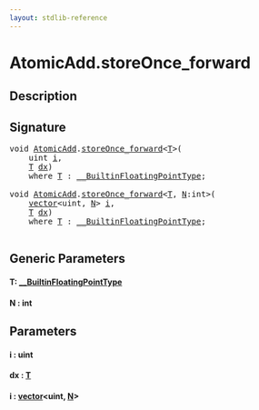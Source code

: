 ```yaml
---
layout: stdlib-reference
---
```


# AtomicAdd\.storeOnce\_forward

## Description





## Signature 

<pre>
<span class="code_keyword">void</span> <a href="../types/atomicadd-06/index.html" class="code_type">AtomicAdd</a>.<a href="storeonce_forward-5.html">storeOnce_forward</a>&lt;<a href="storeonce_forward-5.html#typeparam-T" class="code_type">T</a>&gt;(
    <span class="code_keyword">uint</span> <a href="storeonce_forward-5.html#decl-i" class="code_param">i</a>,
    <a href="storeonce_forward-5.html#typeparam-T" class="code_type">T</a> <a href="storeonce_forward-5.html#decl-dx" class="code_param">dx</a>)
    <span class='code_keyword'>where</span> <a href="storeonce_forward-5.html#typeparam-T" class="code_type">T</a> : <a href="../interfaces/0_builtinfloatingpointtype-029hm/index.html" class="code_type">__BuiltinFloatingPointType</a>;

<span class="code_keyword">void</span> <a href="../types/atomicadd-06/index.html" class="code_type">AtomicAdd</a>.<a href="storeonce_forward-5.html">storeOnce_forward</a>&lt;<a href="storeonce_forward-5.html#typeparam-T" class="code_type">T</a>, <a href="storeonce_forward-5.html#decl-N" class="code_var">N</a>:<span class="code_keyword">int</span>&gt;(
    <a href="../types/vector/index.html" class="code_type">vector</a>&lt;<span class="code_keyword">uint</span>, <a href="storeonce_forward-5.html#decl-N" class="code_var">N</a>&gt; <a href="storeonce_forward-5.html#decl-i" class="code_param">i</a>,
    <a href="storeonce_forward-5.html#typeparam-T" class="code_type">T</a> <a href="storeonce_forward-5.html#decl-dx" class="code_param">dx</a>)
    <span class='code_keyword'>where</span> <a href="storeonce_forward-5.html#typeparam-T" class="code_type">T</a> : <a href="../interfaces/0_builtinfloatingpointtype-029hm/index.html" class="code_type">__BuiltinFloatingPointType</a>;

</pre>

## Generic Parameters

####  <a id="typeparam-T"></a>T: [\_\_BuiltinFloatingPointType](../interfaces/0_builtinfloatingpointtype-029hm/index.html)
####  <a id="decl-N"></a>N  : int

## Parameters

####  <a id="decl-i"></a>i  : uint
####  <a id="decl-dx"></a>dx  : [T](storeonce_forward-5.html#typeparam-T)
####  <a id="decl-i"></a>i  : [vector](../types/vector/index.html)\<uint, [N](../types/vector/index.html#decl-N)\>

